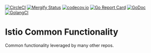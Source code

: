 [![CircleCI](https://circleci.com/gh/istio/common.svg?style=svg)](https://circleci.com/gh/istio/common)
[![Mergify Status](https://gh.mergify.io/badges/istio/common.png?style=cut)](https://mergify.io)
[![codecov.io](https://codecov.io/gh/istio/common/branch/master/graph/badge.svg)](https://codecov.io/gh/istio/common)
[![Go Report Card](https://goreportcard.com/badge/github.com/istio/common)](https://goreportcard.com/report/github.com/istio/common)
[![GoDoc](https://godoc.org/istio.io/common?status.svg)](https://godoc.org/istio.io/common)
[![GolangCI](https://golangci.com/badges/github.com/istio/common.svg)](https://golangci.com/r/github.com/istio/common)

# Istio Common Functionality

Common functionality leveraged by many other repos.
